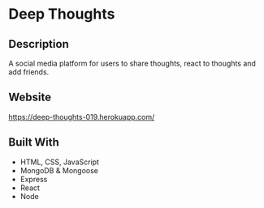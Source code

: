 # Deep Thoughts
## Description
A social media platform for users to share thoughts, react to thoughts and add friends.
## Website
https://deep-thoughts-019.herokuapp.com/
## Built With
* HTML, CSS, JavaScript
* MongoDB & Mongoose
* Express
* React
* Node